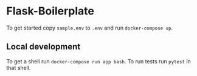 # Flask-Boilerplate

To get started copy `sample.env` to `.env` and run `docker-compose up`.

## Local development

To get a shell run `docker-compose run app bash`. To run tests run `pytest` in that shell.
